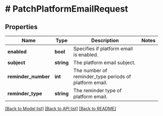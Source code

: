 # # PatchPlatformEmailRequest

## Properties

Name | Type | Description | Notes
------------ | ------------- | ------------- | -------------
**enabled** | **bool** | Specifies if platform email is enabled. |
**subject** | **string** | The platform email subject. |
**reminder_number** | **int** | The number of reminder_type periods of platform email. |
**reminder_type** | **string** | The reminder type of platform email. |

[[Back to Model list]](../../README.md#models) [[Back to API list]](../../README.md#endpoints) [[Back to README]](../../README.md)
